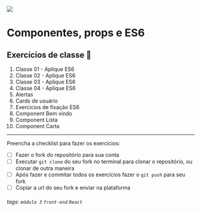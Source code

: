 ![](https://i.imgur.com/xG74tOh.png)

# Componentes, props e ES6

## Exercícios de classe 🏫
1. Classe 01 - Aplique ES6
2. Classe 02 - Aplique ES6
3. Classe 03 - Aplique ES6
4. Classe 04 - Aplique ES6
5. Alertas
6. Cards de usuário
7. Exercicios de fixação ES6
8. Component Bem vindo
9. Component Lista
10. Component Carta

---

Preencha a checklist para fazer os exercícios:

-   [ ] Fazer o fork do repositório para sua conta
-   [ ] Executar `git clone` do seu fork no terminal para clonar o repositório, ou clonar de outra maneira
-   [ ] Após fazer e commitar todos os exercícios fazer o `git push` para seu fork
-   [ ] Copiar a url do seu fork e enviar na plataforma

###### tags: `módulo 3` `front-end` `React`

